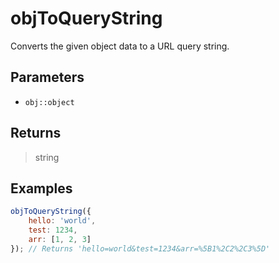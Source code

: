 # objToQueryString <Badge type="tip" text="JavaScript" /><Badge type="info" text="Dart" />

Converts the given object data to a URL query string.

## Parameters

- `obj::object`

## Returns

> string

## Examples

```javascript
objToQueryString({
	hello: 'world',
	test: 1234,
	arr: [1, 2, 3]
}); // Returns 'hello=world&test=1234&arr=%5B1%2C2%2C3%5D'
```
